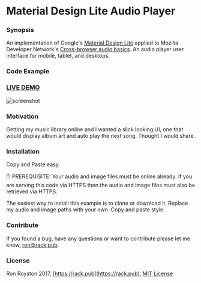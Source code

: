 # Material Design Lite Audio Player 

### Synopsis
An implementation of Google's [Material Design Lite](https://github.com/google/material-design-lite) applied to Mozilla Developer Network's [Cross-browser audio basics](https://developer.mozilla.org/en-US/Apps/Fundamentals/Audio_and_video_delivery/Cross-browser_audio_basics).  An audio player user interface for mobile, tablet, and desktops.
### Code Example

### [LIVE DEMO](http://rack.pub/mdl-audio)

<img src="https://github.com/rhroyston/rhroyston.github.io/blob/master/mdlAudioPlayer.jpg" alt="screenshot">

### Motivation

Getting my music library online and I wanted a slick looking UI, one that would display album art and auto play the next song.  Thought I would share.

### Installation

Copy and Paste easy.

:hand: PREREQUISITE: Your audio and image files must be online already.  If you are serving this code via HTTPS then the audio and image files must also be retrieved via HTTPS.

The easiest way to install this example is to clone or download it.  Replace my audio and image paths with your own.  Copy and paste style.

### Contribute

If you found a bug, have any questions or want to contribute please let me know, [ron@rack.pub](mailto:ron@rack.pub).

### License

Ron Royston 2017, [https://rack.pub](https://rack.pub), [MIT License](https://en.wikipedia.org/wiki/MIT_License)